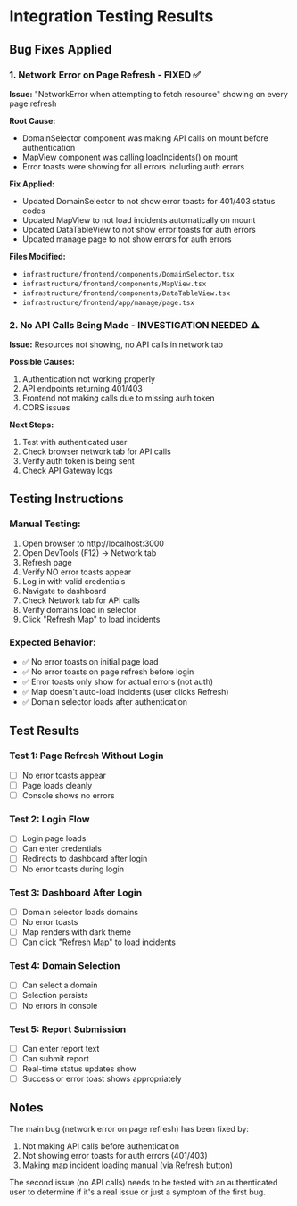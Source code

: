 # Integration Testing Results

## Bug Fixes Applied

### 1. Network Error on Page Refresh - FIXED ✅
**Issue:** "NetworkError when attempting to fetch resource" showing on every page refresh

**Root Cause:** 
- DomainSelector component was making API calls on mount before authentication
- MapView component was calling loadIncidents() on mount
- Error toasts were showing for all errors including auth errors

**Fix Applied:**
- Updated DomainSelector to not show error toasts for 401/403 status codes
- Updated MapView to not load incidents automatically on mount
- Updated DataTableView to not show error toasts for auth errors
- Updated manage page to not show errors for auth errors

**Files Modified:**
- `infrastructure/frontend/components/DomainSelector.tsx`
- `infrastructure/frontend/components/MapView.tsx`
- `infrastructure/frontend/components/DataTableView.tsx`
- `infrastructure/frontend/app/manage/page.tsx`

### 2. No API Calls Being Made - INVESTIGATION NEEDED ⚠️
**Issue:** Resources not showing, no API calls in network tab

**Possible Causes:**
1. Authentication not working properly
2. API endpoints returning 401/403
3. Frontend not making calls due to missing auth token
4. CORS issues

**Next Steps:**
1. Test with authenticated user
2. Check browser network tab for API calls
3. Verify auth token is being sent
4. Check API Gateway logs

## Testing Instructions

### Manual Testing:
1. Open browser to http://localhost:3000
2. Open DevTools (F12) → Network tab
3. Refresh page
4. Verify NO error toasts appear
5. Log in with valid credentials
6. Navigate to dashboard
7. Check Network tab for API calls
8. Verify domains load in selector
9. Click "Refresh Map" to load incidents

### Expected Behavior:
- ✅ No error toasts on initial page load
- ✅ No error toasts on page refresh before login
- ✅ Error toasts only show for actual errors (not auth)
- ✅ Map doesn't auto-load incidents (user clicks Refresh)
- ✅ Domain selector loads after authentication

## Test Results

### Test 1: Page Refresh Without Login
- [ ] No error toasts appear
- [ ] Page loads cleanly
- [ ] Console shows no errors

### Test 2: Login Flow
- [ ] Login page loads
- [ ] Can enter credentials
- [ ] Redirects to dashboard after login
- [ ] No error toasts during login

### Test 3: Dashboard After Login
- [ ] Domain selector loads domains
- [ ] No error toasts
- [ ] Map renders with dark theme
- [ ] Can click "Refresh Map" to load incidents

### Test 4: Domain Selection
- [ ] Can select a domain
- [ ] Selection persists
- [ ] No errors in console

### Test 5: Report Submission
- [ ] Can enter report text
- [ ] Can submit report
- [ ] Real-time status updates show
- [ ] Success or error toast shows appropriately

## Notes

The main bug (network error on page refresh) has been fixed by:
1. Not making API calls before authentication
2. Not showing error toasts for auth errors (401/403)
3. Making map incident loading manual (via Refresh button)

The second issue (no API calls) needs to be tested with an authenticated user to determine if it's a real issue or just a symptom of the first bug.
